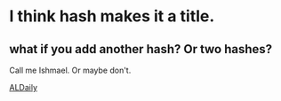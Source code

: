 # I think hash makes it a title.
## what if you add another hash? Or two hashes?
Call me Ishmael. Or maybe don't.

[ALDaily](http://www.aldaily.com)
